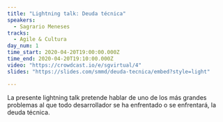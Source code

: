 ```yaml
---
title: "Lightning talk: Deuda técnica"
speakers:
  - Sagrario Meneses
tracks:
  - Agile & Cultura
day_num: 1
time_start: 2020-04-20T19:00:00.000Z
time_end: 2020-04-20T19:10:00.000Z
video: "https://crowdcast.io/e/sgvirtual/4"
slides: "https://slides.com/smmd/deuda-tecnica/embed?style=light"

---
```


La presente lightning talk pretende hablar de uno de los más grandes problemas al que todo desarrollador se ha enfrentado o se enfrentará, la deuda técnica.

